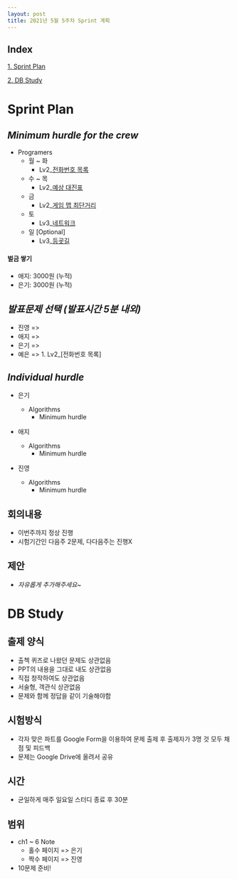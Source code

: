```yaml
---
layout: post
title: 2021년 5월 5주차 Sprint 계획
---
```


## Index

[1. Sprint Plan](#Sprint-Plan)

[2. DB Study](#DB-Study)

# Sprint Plan

## _Minimum hurdle for the crew_

- Programers
  - 월 ~ 화
    - Lv2\_[전화번호 목록](https://programmers.co.kr/learn/courses/30/lessons/42577)
  - 수 ~ 목
    - Lv2\_[예상 대진표](https://programmers.co.kr/learn/courses/30/lessons/12985)
  - 금
    - Lv2\_[게임 맵 최단거리](https://programmers.co.kr/learn/courses/30/lessons/1844)
  - 토
    - Lv3\_[네트워크](https://programmers.co.kr/learn/courses/30/lessons/43162)
  - 일 [Optional]
    - Lv3\_[등굣길](https://programmers.co.kr/learn/courses/30/lessons/42898)

#### 벌금 쌓기

- 애지: 3000원 (누적)
- 은기: 3000원 (누적)

## _발표문제 선택 (발표시간 5분 내외)_

- 진영 =>
- 애지 => 
- 은기 => 
- 예은 => 1. Lv2\_[전화번호 목록]

## _Individual hurdle_

- 은기

  - Algorithms
    - Minimum hurdle

- 애지

  - Algorithms
    - Minimum hurdle

- 진영

  - Algorithms
    - Minimum hurdle

## 회의내용

- 이번주까지 정상 진행
- 시험기간인 다음주 2문제, 다다음주는 진행X

## 제안

- _자유롭게 추가해주세요~_

# DB Study

## 출제 양식

- 출첵 퀴즈로 나왔던 문제도 상관없음
- PPT의 내용을 그대로 내도 상관없음
- 직접 창작하여도 상관없음
- 서술형, 객관식 상관없음
- 문제와 함께 정답을 같이 기술해야함

## 시험방식

- 각자 맞은 파트를 Google Form을 이용하여 문제 출제 후 출제자가 3명 것 모두 채점 및 피드백
- 문제는 Google Drive에 올려서 공유

## 시간

- 균일하게 매주 일요일 스터디 종료 후 30분

## 범위

- ch1 ~ 6 Note
  - 홀수 페이지 => 은기
  - 짝수 페이지 => 진영
- 10문제 준비!
